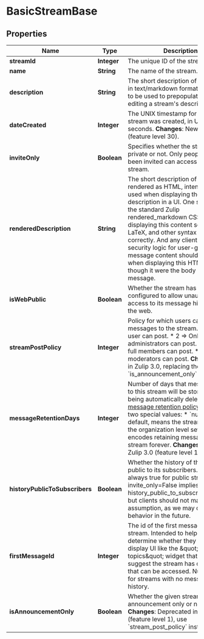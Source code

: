 

# BasicStreamBase

## Properties

Name | Type | Description | Notes
------------ | ------------- | ------------- | -------------
**streamId** | **Integer** | The unique ID of the stream.  |  [optional]
**name** | **String** | The name of the stream.  |  [optional]
**description** | **String** | The short description of the stream in text/markdown format, intended to be used to prepopulate UI for editing a stream&#39;s description.  |  [optional]
**dateCreated** | **Integer** | The UNIX timestamp for when the stream was created, in UTC seconds.  **Changes**: New in Zulip 4.0 (feature level 30).  |  [optional]
**inviteOnly** | **Boolean** | Specifies whether the stream is private or not. Only people who have been invited can access a private stream.  |  [optional]
**renderedDescription** | **String** | The short description of the stream rendered as HTML, intended to be used when displaying the stream description in a UI.  One should use the standard Zulip rendered_markdown CSS when displaying this content so that emoji, LaTeX, and other syntax work correctly.  And any client-side security logic for user-generated message content should be applied when displaying this HTML as though it were the body of a Zulip message.  |  [optional]
**isWebPublic** | **Boolean** | Whether the stream has been configured to allow unauthenticated access to its message history from the web.  |  [optional]
**streamPostPolicy** | **Integer** | Policy for which users can post messages to the stream.  * 1 &#x3D;&gt; Any user can post. * 2 &#x3D;&gt; Only administrators can post. * 3 &#x3D;&gt; Only full members can post. * 4 &#x3D;&gt; Only moderators can post.  **Changes**: New in Zulip 3.0, replacing the previous &#x60;is_announcement_only&#x60; boolean.  |  [optional]
**messageRetentionDays** | **Integer** | Number of days that messages sent to this stream will be stored before being automatically deleted by the [message retention policy](/help/message-retention-policy).  There are two special values:  * &#x60;null&#x60;, the default, means the stream will inherit the organization   level setting. * &#x60;-1&#x60; encodes retaining messages in this stream forever.  **Changes**: New in Zulip 3.0 (feature level 17).  |  [optional]
**historyPublicToSubscribers** | **Boolean** | Whether the history of the stream is public to its subscribers.  Currently always true for public streams (i.e. invite_only&#x3D;False implies history_public_to_subscribers&#x3D;True), but clients should not make that assumption, as we may change that behavior in the future.  |  [optional]
**firstMessageId** | **Integer** | The id of the first message in the stream.  Intended to help clients determine whether they need to display UI like the \&quot;more topics\&quot; widget that would suggest the stream has older history that can be accessed.  Null is used for streams with no message history.  |  [optional]
**isAnnouncementOnly** | **Boolean** | Whether the given stream is announcement only or not.  **Changes**: Deprecated in Zulip 3.0 (feature level 1), use &#x60;stream_post_policy&#x60; instead.  |  [optional]




